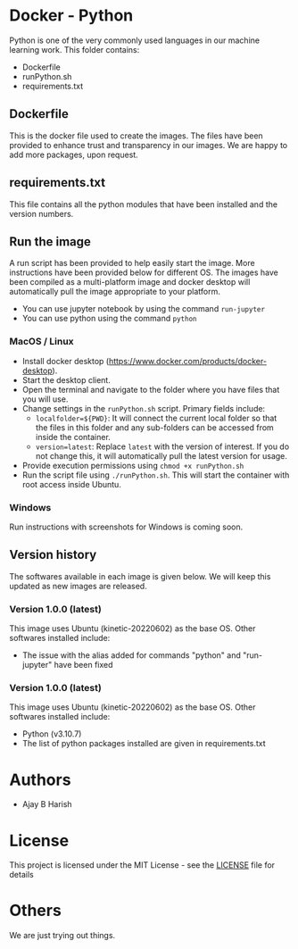 # Docker - Python
Python is one of the very commonly used languages in our machine learning work. This folder contains:
- Dockerfile
- runPython.sh
- requirements.txt

## Dockerfile
This is the docker file used to create the images. The files have been provided to enhance trust and transparency in our images. We are happy to add more packages, upon request.

## requirements.txt
This file contains all the python modules that have been installed and the version numbers.

## Run the image
A run script has been provided to help easily start the image. More instructions have been provided below for different OS. The images have been compiled as a multi-platform image and docker desktop will automatically pull the image appropriate to your platform.

- You can use jupyter notebook by using the command `run-jupyter`
- You can use python using the command `python`

### MacOS / Linux
- Install docker desktop (https://www.docker.com/products/docker-desktop).
- Start the desktop client.
- Open the terminal and navigate to the folder where you have files that you will use.
- Change settings in the `runPython.sh` script. Primary fields include:
  - `localfolder=${PWD}`: It will connect the current local folder so that the files in this folder and any sub-folders can be accessed from inside the container.
  - `version=latest`: Replace `latest` with the version of interest. If you do not change this, it will automatically pull the latest version for usage.
- Provide execution permissions using `chmod +x runPython.sh`
- Run the script file using `./runPython.sh`. This will start the container with root access inside Ubuntu.

### Windows 
Run instructions with screenshots for Windows is coming soon.

## Version history
The softwares available in each image is given below. We will keep this updated as new images are released.

### Version 1.0.0 (latest)

This image uses Ubuntu (kinetic-20220602) as the base OS. Other softwares installed include:
- The issue with the alias added for commands "python" and "run-jupyter" have been fixed

### Version 1.0.0 (latest)

This image uses Ubuntu (kinetic-20220602) as the base OS. Other softwares installed include:
- Python (v3.10.7)
- The list of python packages installed are given in requirements.txt

# Authors

* Ajay B Harish

# License 

This project is licensed under the MIT License - see the [LICENSE](LICENSE) file for details

# Others

We are just trying out things.